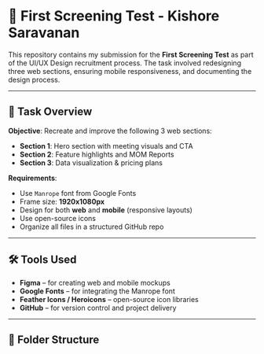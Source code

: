 # 📄 First Screening Test - Kishore Saravanan

This repository contains my submission for the **First Screening Test** as part of the UI/UX Design recruitment process. The task involved redesigning three web sections, ensuring mobile responsiveness, and documenting the design process.

---

## 📌 Task Overview

**Objective**: Recreate and improve the following 3 web sections:
- **Section 1**: Hero section with meeting visuals and CTA
- **Section 2**: Feature highlights and MOM Reports
- **Section 3**: Data visualization & pricing plans

**Requirements**:
- Use `Manrope` font from Google Fonts
- Frame size: **1920x1080px**
- Design for both **web** and **mobile** (responsive layouts)
- Use open-source icons
- Organize all files in a structured GitHub repo

---

## 🛠️ Tools Used

- **Figma** – for creating web and mobile mockups  
- **Google Fonts** – for integrating the Manrope font  
- **Feather Icons / Heroicons** – open-source icon libraries  
- **GitHub** – for version control and project delivery  

---

## 📁 Folder Structure
